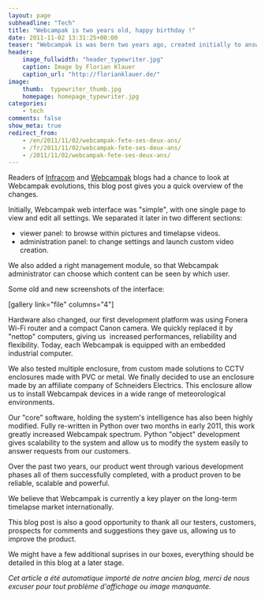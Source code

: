 ```yaml
---
layout: page
subheadline: "Tech"
title: "Webcampak is two years old, happy birthday !"
date: 2011-11-02 13:31:25+00:00
teaser: "Webcampak is was born two years ago, created initially to answer a specific request we've been working on it regularly ever since."
header:
    image_fullwidth: "header_typewriter.jpg"
    caption: Image by Florian Klauer
    caption_url: "http://florianklauer.de/"
image:
    thumb:  typewriter_thumb.jpg
    homepage: homepage_typewriter.jpg
categories:
    - tech
comments: false
show_meta: true
redirect_from:
    - /en/2011/11/02/webcampak-fete-ses-deux-ans/
    - /fr/2011/11/02/webcampak-fete-ses-deux-ans/
    - /2011/11/02/webcampak-fete-ses-deux-ans/
---
```

Readers of [Infracom](http://infracom-france.com/blog2/) and [Webcampak](http://blog.webcampak.com/fr/blog/) blogs had a chance to look at Webcampak evolutions, this blog post gives you a quick overview of the changes.

Initially, Webcampak web interface was "simple", with one single page to view and edit all settings. We separated it later in two different sections:

  * viewer panel: to browse within pictures and timelapse videos.
  * administration panel: to change settings and launch custom video creation.

We also added a right management module, so that Webcampak administrator can choose which content can be seen by which user.

Some old and new screenshots of the interface:

[gallery link="file" columns="4"]

Hardware also changed, our first development platform was using Fonera Wi-Fi router and a compact Canon camera. We quickly replaced it by "nettop" computers, giving us  increased performances, reliability and flexibility. Today, each Webcampak is equipped with an embedded industrial computer.

We also tested multiple enclosure, from custom made solutions to CCTV enclosures made with PVC or metal. We finally decided to use an enclosure made by an affiliate company of Schneiders Electrics. This enclosure allow us to install Webcampak devices in a wide range of meteorological environments.

Our "core" software, holding the system's intelligence has also been highly modified. Fully re-written in Python over two months in early 2011, this work greatly increased Webcampak spectrum. Python "object" development gives scalability to the system and allow us to modify the system easily to answer requests from our customers.

Over the past two years, our product went through various development phases all of them successfully completed, with a product proven to be reliable, scalable and powerful.

We believe that Webcampak is currently a key player on the long-term timelapse market internationally.

This blog post is also a good opportunity to thank all our testers, customers, prospects for comments and suggestions they gave us, allowing us to improve the product.

We might have a few additional suprises in our boxes, everything should be detailed in this blog at a later stage.

_Cet article a été automatique importé de notre ancien blog, merci de nous excuser pour tout problème d'affichage ou image manquante._
